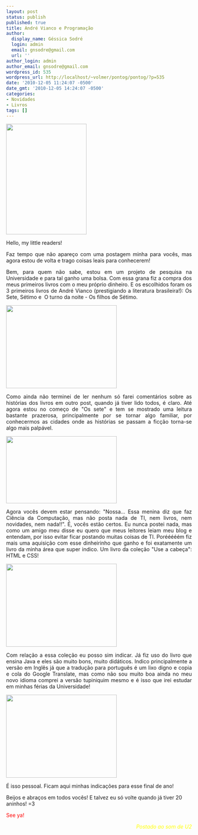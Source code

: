 ```yaml
---
layout: post
status: publish
published: true
title: André Vianco e Programação
author:
  display_name: Géssica Sodré
  login: admin
  email: gnsodre@gmail.com
  url: ''
author_login: admin
author_email: gnsodre@gmail.com
wordpress_id: 535
wordpress_url: http://localhost/~volmer/pontog/pontog/?p=535
date: '2010-12-05 11:24:07 -0500'
date_gmt: '2010-12-05 14:24:07 -0500'
categories:
- Novidades
- Livros
tags: []
---
```

<p><a href="http://localhost/~volmer/pontog/pontog/wp-content/uploads/2010/12/PinUp_25.png"><img class="aligncenter size-medium wp-image-537" title="PinUp_25" src="http://localhost/~volmer/pontog/pontog/wp-content/uploads/2010/12/PinUp_25-218x300.png" alt="" width="218" height="300" /></a></p>
<p style="text-align: justify;">Hello, my little readers!</p>
<p style="text-align: justify;">Faz tempo que não apareço com uma postagem minha para vocês, mas agora estou de volta e trago coisas leais para conhecerem!</p>
<p style="text-align: justify;">Bem, para quem não sabe, estou em um projeto de pesquisa na Universidade e para tal ganho uma bolsa. Com essa grana fiz a compra dos meus primeiros livros com o meu próprio dinheiro. E os escolhidos foram os 3 primeiros livros de André Vianco (prestigiando a literatura brasileira!): Os Sete, Sétimo e  O turno da noite - Os filhos de Sétimo.</p>
<p><a href="http://localhost/~volmer/pontog/pontog/wp-content/uploads/2010/12/Leitura-1.jpg"><img class="aligncenter size-medium wp-image-538" title="André Vianco" src="http://localhost/~volmer/pontog/pontog/wp-content/uploads/2010/12/Leitura-1-300x225.jpg" alt="" width="300" height="225" /></a></p>
<p style="text-align: justify;">Como ainda não terminei de ler nenhum só farei comentários sobre as histórias dos livros em outro post, quando já tiver lido todos, é claro. Até agora estou no começo de "Os sete" e tem se mostrado uma leitura bastante prazerosa, principalmente por se tornar algo familiar, por conhecermos as cidades onde as histórias se passam a ficção torna-se algo mais palpável.</p>
<p><a href="http://localhost/~volmer/pontog/pontog/wp-content/uploads/2010/12/Leitura-4.jpg"><img class="aligncenter size-medium wp-image-540" title="Leitura (4)" src="http://localhost/~volmer/pontog/pontog/wp-content/uploads/2010/12/Leitura-4-300x182.jpg" alt="" width="300" height="182" /></a></p>
<p style="text-align: justify;">Agora vocês devem estar pensando: "Nossa... Essa menina diz que faz Ciência da Computação, mas não posta nada de TI, nem livros, nem novidades, nem nada!!". É, vocês estão certos. Eu nunca postei nada, mas como um amigo meu disse eu quero que meus leitores leiam meu blog e entendam, por isso evitar ficar postando muitas coisas de TI. Porééééém fiz mais uma aquisição com esse dinheirinho que ganho e foi exatamente um livro da minha área que super indico. Um livro da coleção "Use a cabeça": HTML e CSS!</p>
<p><a href="http://localhost/~volmer/pontog/pontog/wp-content/uploads/2010/12/Leitura-5.jpg"><img class="aligncenter size-medium wp-image-541" title="Leitura (5)" src="http://localhost/~volmer/pontog/pontog/wp-content/uploads/2010/12/Leitura-5-300x225.jpg" alt="" width="300" height="225" /></a></p>
<p style="text-align: justify;">Com relação a essa coleção eu posso sim indicar. Já fiz uso do livro que ensina Java e eles são muito bons, muito didáticos. Indico principalmente a versão em Inglês já que a tradução para português é um lixo digno e copia e cola do Google Translate, mas como não sou muito boa ainda no meu novo idioma comprei a versão tupiniquim mesmo e é isso que irei estudar em minhas férias da Universidade!</p>
<p><a href="http://localhost/~volmer/pontog/pontog/wp-content/uploads/2010/12/Leitura-71.jpg"><img class="aligncenter size-medium wp-image-543" title="Leitura (7)" src="http://localhost/~volmer/pontog/pontog/wp-content/uploads/2010/12/Leitura-71-300x225.jpg" alt="" width="300" height="225" /></a></p>
<p>É isso pessoal. Ficam aqui minhas indicações para esse final de ano!</p>
<p>Beijos e abraços em todos vocês! E talvez eu só volte quando já tiver 20 aninhos! =3</p>
<p><span style="color: #ff0000;">See ya!</span></p>
<address style="text-align: right;"><span style="color: #ffff00;">Postado ao som de U2</span></address>
<address style="text-align: right;"><span style="color: #ffff00;"><br />
</span></address>
